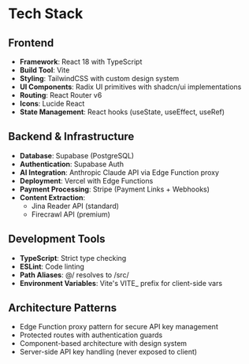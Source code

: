 # Tech Stack

## Frontend
- **Framework**: React 18 with TypeScript
- **Build Tool**: Vite
- **Styling**: TailwindCSS with custom design system
- **UI Components**: Radix UI primitives with shadcn/ui implementations
- **Routing**: React Router v6
- **Icons**: Lucide React
- **State Management**: React hooks (useState, useEffect, useRef)

## Backend & Infrastructure
- **Database**: Supabase (PostgreSQL)
- **Authentication**: Supabase Auth
- **AI Integration**: Anthropic Claude API via Edge Function proxy
- **Deployment**: Vercel with Edge Functions
- **Payment Processing**: Stripe (Payment Links + Webhooks)
- **Content Extraction**: 
  - Jina Reader API (standard)
  - Firecrawl API (premium)

## Development Tools
- **TypeScript**: Strict type checking
- **ESLint**: Code linting
- **Path Aliases**: @/ resolves to /src/
- **Environment Variables**: Vite's VITE_ prefix for client-side vars

## Architecture Patterns
- Edge Function proxy pattern for secure API key management
- Protected routes with authentication guards
- Component-based architecture with design system
- Server-side API key handling (never exposed to client)